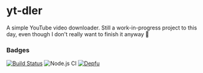 # yt-dler
A simple YouTube video downloader. Still a work-in-progress project to this day, even though I don't really want to finish it anyway 🤷

### Badges 
[![Build Status](https://travis-ci.com/mazzlabs/yt-dler.svg?token=Cr4qTHeGpqFut83csnvB&branch=master)](https://travis-ci.com/mazzlabs/yt-dler)
![Node.js CI](https://github.com/Ma15fo43/Electron-YouTube-Downloader/workflows/Node.js%20CI/badge.svg)
[![Depfu](https://badges.depfu.com/badges/dc190be134fe4e94bcebca9c492ae679/overview.svg)](https://depfu.com/github/mazzlabs/Electron-YouTube-Downloader?project_id=17264)
